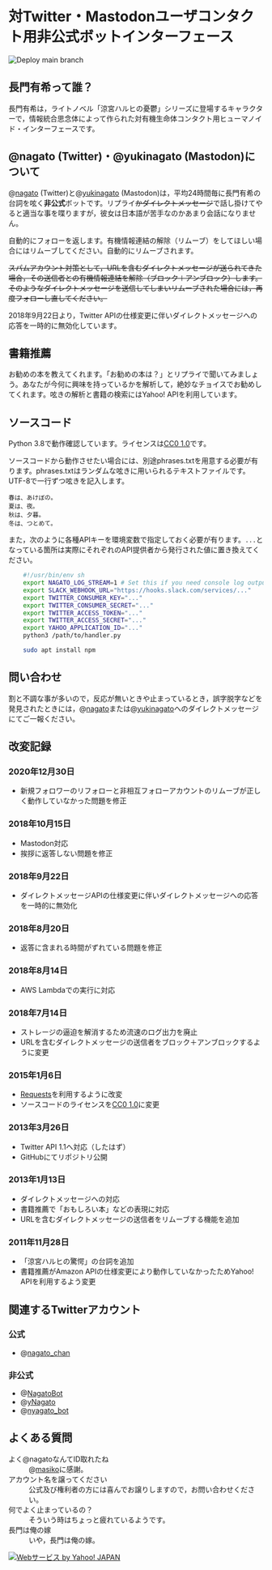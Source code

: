 # 対Twitter・Mastodonユーザコンタクト用非公式ボットインターフェース

![Deploy main branch](https://github.com/twitter-com-nagato/twitter-com-nagato/workflows/Deploy%20main%20branch/badge.svg)

## 長門有希って誰？
長門有希は，ライトノベル「涼宮ハルヒの憂鬱」シリーズに登場するキャラクターで，情報統合思念体によって作られた対有機生命体コンタクト用ヒューマノイド・インターフェースです。

## @nagato (Twitter)・@yukinagato (Mastodon)について
@[nagato](https://twitter.com/nagato) (Twitter)と@[yukinagato](https://pawoo.net/@yukinagato) (Mastodon)は，平均24時間毎に長門有希の台詞を呟く**非公式**ボットです。リプライ~~かダイレクトメッセージ~~で話し掛けてやると適当な事を喋りますが，彼女は日本語が苦手なのかあまり会話になりません。

自動的にフォローを返します。有機情報連結の解除（リムーブ）をしてほしい場合にはリムーブしてください。自動的にリムーブされます。

~~スパムアカウント対策として，URLを含むダイレクトメッセージが送られてきた場合，その送信者との有機情報連結を解除（ブロック＋アンブロック）します。そのようなダイレクトメッセージを送信してしまいリムーブされた場合には，再度フォローし直してください。~~

2018年9月22日より，Twitter APIの仕様変更に伴いダイレクトメッセージへの応答を一時的に無効化しています。

## 書籍推薦
お勧めの本を教えてくれます。「お勧めの本は？」とリプライで聞いてみましょう。あなたが今何に興味を持っているかを解析して，絶妙なチョイスでお勧めしてくれます。呟きの解析と書籍の検索にはYahoo! APIを利用しています。

## ソースコード
Python 3.8で動作確認しています。ライセンスは[CC0 1.0](https://creativecommons.org/publicdomain/zero/1.0/)です。

ソースコードから動作させたい場合には、別途phrases.txtを用意する必要が有ります。phrases.txtはランダムな呟きに用いられるテキストファイルです。UTF-8で一行ずつ呟きを記入します。

    春は、あけぼの。
    夏は、夜。
    秋は、夕暮。
    冬は、つとめて。

また，次のように各種APIキーを環境変数で指定しておく必要が有ります。`...`となっている箇所は実際にそれぞれのAPI提供者から発行された値に置き換えてください。

```sh
    #!/usr/bin/env sh
    export NAGATO_LOG_STREAM=1 # Set this if you need console log outputs.
    export SLACK_WEBHOOK_URL="https://hooks.slack.com/services/..."
    export TWITTER_CONSUMER_KEY="..."
    export TWITTER_CONSUMER_SECRET="..."
    export TWITTER_ACCESS_TOKEN="..."
    export TWITTER_ACCESS_SECRET="..."
    export YAHOO_APPLICATION_ID="..."
    python3 /path/to/handler.py
```

```sh
    sudo apt install npm
```

## 問い合わせ

割と不調な事が多いので，反応が無いときや止まっているとき，誤字脱字などを発見されたときには，@[nagato](https://twitter.com/nagato)または@[yukinagato](https://pawoo.net/@yukinagato)へのダイレクトメッセージにてご一報ください。

## 改変記録

### 2020年12月30日

- 新規フォロワーのリフォローと非相互フォローアカウントのリムーブが正しく動作していなかった問題を修正

### 2018年10月15日

- Mastodon対応
- 挨拶に返答しない問題を修正

### 2018年9月22日

- ダイレクトメッセージAPIの仕様変更に伴いダイレクトメッセージへの応答を一時的に無効化

### 2018年8月20日

- 返答に含まれる時間がずれている問題を修正

### 2018年8月14日

- AWS Lambdaでの実行に対応

### 2018年7月14日

- ストレージの逼迫を解消するため流速のログ出力を廃止
- URLを含むダイレクトメッセージの送信者をブロック＋アンブロックするように変更

### 2015年1月6日

- [Requests](http://docs.python-requests.org/en/latest/)を利用するように改変
- ソースコードのライセンスを[CC0 1.0](https://creativecommons.org/publicdomain/zero/1.0/)に変更

### 2013年3月26日

- Twitter API 1.1へ対応（したはず）
- GitHubにてリポジトリ公開

### 2013年1月13日

- ダイレクトメッセージへの対応
- 書籍推薦で「おもしろい本」などの表現に対応
- URLを含むダイレクトメッセージの送信者をリムーブする機能を追加

### 2011年11月28日

- 「涼宮ハルヒの驚愕」の台詞を追加
- 書籍推薦がAmazon APIの仕様変更により動作していなかったためYahoo! APIを利用するよう変更

## 関連するTwitterアカウント

### 公式
- @[nagato\_chan](https://twitter.com/nagato_chan)

### 非公式
- @[NagatoBot](https://twitter.com/NagatoBot)
- @[yNagato](https://twitter.com/yNagato)
- @[nyagato\_bot](https://twitter.com/nyagato_bot)

## よくある質問
<dl>
<dt>よく@nagatoなんてID取れたね</dt>
<dd>@<a href="https://twitter.com/masiko">masiko</a>に感謝。</dd>
<dt>アカウント名を譲ってください</dt>
<dd>公式及び権利者の方には喜んでお譲りしますので，お問い合わせください。</dd>
<dt>何でよく止まっているの？</dt>
<dd>そういう時はちょっと疲れているようです。</dd>
<dt>長門は俺の嫁</dt>
<dd>いや，長門は俺の嫁。</dd></dl>

[![Webサービス by Yahoo! JAPAN](https://i.yimg.jp/images/yjdn/yjdn_attbtn1_88_35.gif)](https://developer.yahoo.co.jp/about)
